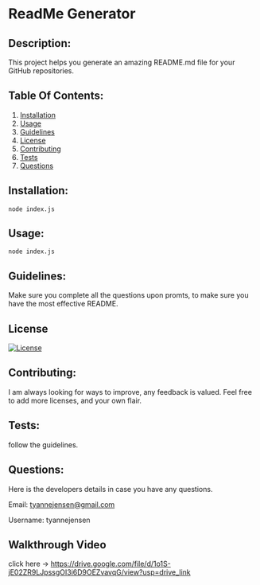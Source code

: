 # ReadMe Generator
## Description:
This project helps you generate an amazing README.md file for your GitHub repositories.

## Table Of Contents:
1. [Installation](#Installation)
2. [Usage](#Usage)
3. [Guidelines](#Guidelines)
3. [License](#License)
4. [Contributing](#Contributing)
5. [Tests](#Tests)
6. [Questions](#Questions)

## Installation:
`node index.js`

## Usage:
`node index.js`

## Guidelines:
Make sure you complete all the questions upon promts, to make sure you have the most effective README.


## License
[![License](https://img.shields.io/badge/License-Apache_2.0-blue.svg)](https://opensource.org/licenses/Apache-2.0)
  

## Contributing:
I am always looking for ways to improve, any feedback is valued. Feel free to add more licenses, and your own flair.

## Tests:
follow the guidelines.

## Questions:
Here is the developers details in case you have any questions.

Email: tyannejensen@gmail.com

Username: tyannejensen 

## Walkthrough Video
click here &rarr; https://drive.google.com/file/d/1o1S-jE02ZR9LJpssgOI3i6D9OEZvavqG/view?usp=drive_link
